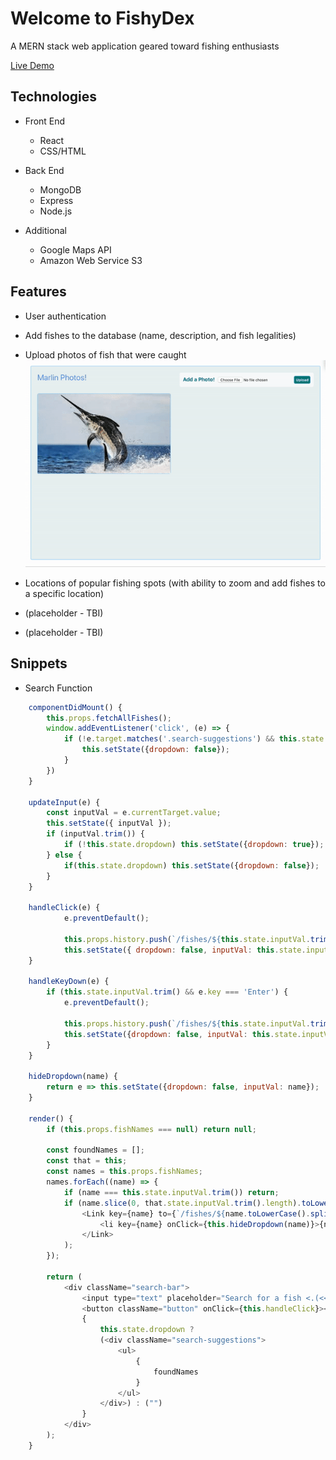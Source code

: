 <h1>Welcome to FishyDex</h1>

<p>A MERN stack web application geared toward fishing enthusiasts</p>

<a href="http://fishy-app.herokuapp.com/#/"> Live Demo </a>

<h2>Technologies</h2>

* Front End
  * React
  * CSS/HTML

* Back End
  * MongoDB
  * Express
  * Node.js

* Additional
  * Google Maps API
  * Amazon Web Service S3

<h2>Features</h2>

* User authentication
* Add fishes to the database (name, description, and fish legalities)
* Upload photos of fish that were caught
![](read_me/upload_feature.gif)

* Locations of popular fishing spots (with ability to zoom and add fishes to a specific location)
* (placeholder - TBI)
* (placeholder - TBI)

<h2>Snippets</h2>

* Search Function

```javascript
    componentDidMount() {
        this.props.fetchAllFishes();
        window.addEventListener('click', (e) => {
            if (!e.target.matches('.search-suggestions') && this.state.dropdown) {
                this.setState({dropdown: false});
            }
        })
    }

    updateInput(e) {
        const inputVal = e.currentTarget.value;
        this.setState({ inputVal });
        if (inputVal.trim()) {
            if (!this.state.dropdown) this.setState({dropdown: true});
        } else {
            if(this.state.dropdown) this.setState({dropdown: false});
        }
    }

    handleClick(e) {
            e.preventDefault();

            this.props.history.push(`/fishes/${this.state.inputVal.trim().toLowerCase().split(" ").join("-")}`);
            this.setState({ dropdown: false, inputVal: this.state.inputVal.trim() });
    }

    handleKeyDown(e) {
        if (this.state.inputVal.trim() && e.key === 'Enter') {
            e.preventDefault();

            this.props.history.push(`/fishes/${this.state.inputVal.trim().toLowerCase().split(" ").join("-")}`);
            this.setState({dropdown: false, inputVal: this.state.inputVal.trim()});
        }
    }

    hideDropdown(name) {
        return e => this.setState({dropdown: false, inputVal: name});
    }

    render() {
        if (this.props.fishNames === null) return null;

        const foundNames = [];
        const that = this;
        const names = this.props.fishNames;
        names.forEach((name) => {
            if (name === this.state.inputVal.trim()) return;
            if (name.slice(0, that.state.inputVal.trim().length).toLowerCase() === that.state.inputVal.trim().toLowerCase()) foundNames.push(
                <Link key={name} to={`/fishes/${name.toLowerCase().split(" ").join("-")}`}>
                    <li key={name} onClick={this.hideDropdown(name)}>{name}</li>
                </Link>
            );
        });

        return (
            <div className="search-bar">
                <input type="text" placeholder="Search for a fish <.(<<)<" value={this.state.inputVal} onChange={this.updateInput} onKeyDown={this.handleKeyDown}/>
                <button className="button" onClick={this.handleClick}><i className="fa fa-search search-bar" aria-hidden="true"></i></button>
                {
                    this.state.dropdown ?
                    (<div className="search-suggestions">
                        <ul>
                            {
                                foundNames
                            }
                        </ul>
                    </div>) : ("")
                }
            </div>
        );
    }
